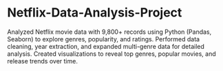 # Netflix-Data-Analysis-Project
Analyzed Netflix movie data with 9,800+ records using Python (Pandas, Seaborn) to explore genres, popularity, and ratings. Performed data cleaning, year extraction, and expanded multi-genre data for detailed analysis. Created visualizations to reveal top genres, popular movies, and release trends over time.
